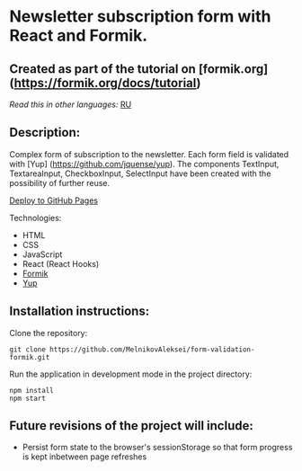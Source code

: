 # Newsletter subscription form with React and Formik.

## Created as part of the tutorial on [formik.org] (https://formik.org/docs/tutorial)

*Read this in other languages:* [RU](https://github.com/MelnikovAleksei/form-validation-formik/blob/master/README.md)

## Description:

Complex form of subscription to the newsletter. Each form field is validated with [Yup] (https://github.com/jquense/yup). The components TextInput, TextareaInput, CheckboxInput, SelectInput have been created with the possibility of further reuse.

[Deploy to GitHub Pages](https://melnikovaleksei.github.io/form-validation-formik/index.html)

Technologies:

* HTML
* CSS
* JavaScript
* React (React Hooks)
* [Formik](https://formik.org/)
* [Yup](https://github.com/jquense/yup)

## Installation instructions:

Clone the repository:

`
git clone https://github.com/MelnikovAleksei/form-validation-formik.git
`

Run the application in development mode in the project directory:

```
npm install
npm start
```

## Future revisions of the project will include:

* Persist form state to the browser's sessionStorage so that form progress is kept inbetween page refreshes

